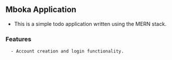 ## Mboka Application
 - This is a simple todo application written using the MERN stack.

### Features
```
  - Account creation and login functionality.

